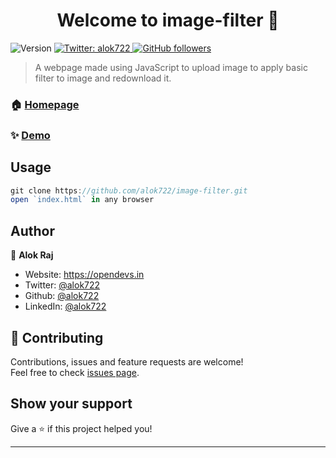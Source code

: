 <h1 align="center">Welcome to image-filter 👋</h1>
<p>
  <img alt="Version" src="https://img.shields.io/badge/version-1.0.0-blue.svg?cacheSeconds=2592000" />
  <a href="https://twitter.com/alok722" target="_blank">
    <img alt="Twitter: alok722" src="https://img.shields.io/twitter/follow/alok722.svg?style=social" />
  </a>
  <a href="https://github.com/alok722" target="_blank">
    <img alt="GitHub followers" src="https://img.shields.io/github/followers/alok722?style=social">                                       
  </a>
</p>

> A webpage made using JavaScript to upload image to apply basic filter to image and  redownload it.

### 🏠 [Homepage](https://alok722.github.io/image-filter/)

### ✨ [Demo](https://alok722.github.io/image-filter/)

## Usage

```js
git clone https://github.com/alok722/image-filter.git
open `index.html` in any browser
```

## Author

👤 **Alok Raj**

* Website: https://opendevs.in
* Twitter: [@alok722](https://twitter.com/alok722)
* Github: [@alok722](https://github.com/alok722)
* LinkedIn: [@alok722](https://linkedin.com/in/alok722)

## 🤝 Contributing

Contributions, issues and feature requests are welcome!<br />Feel free to check [issues page](https://github.com/alok722/image-filter/issues). 

## Show your support

Give a ⭐️ if this project helped you!

***

